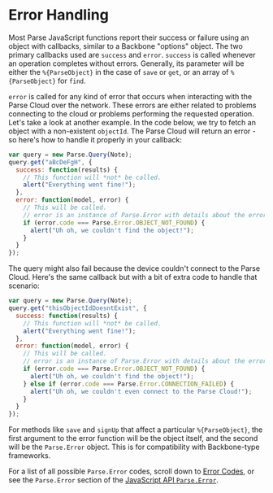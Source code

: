 # Error Handling

Most Parse JavaScript functions report their success or failure using an object with callbacks, similar to a Backbone "options" object.  The two primary callbacks used are `success` and `error`.  `success` is called whenever an operation completes without errors.  Generally, its parameter will be either the `%{ParseObject}` in the case of `save` or `get`, or an array of `%{ParseObject}` for `find`.

`error` is called for any kind of error that occurs when interacting with the Parse Cloud over the network. These errors are either related to problems connecting to the cloud or problems performing the requested operation. Let's take a look at another example.  In the code below, we try to fetch an object with a non-existent `objectId`. The Parse Cloud will return an error - so here's how to handle it properly in your callback:

```js
var query = new Parse.Query(Note);
query.get("aBcDeFgH", {
  success: function(results) {
    // This function will *not* be called.
    alert("Everything went fine!");
  },
  error: function(model, error) {
    // This will be called.
    // error is an instance of Parse.Error with details about the error.
    if (error.code === Parse.Error.OBJECT_NOT_FOUND) {
      alert("Uh oh, we couldn't find the object!");
    }
  }
});
```

The query might also fail because the device couldn't connect to the Parse Cloud. Here's the same callback but with a bit of extra code to handle that scenario:

```js
var query = new Parse.Query(Note);
query.get("thisObjectIdDoesntExist", {
  success: function(results) {
    // This function will *not* be called.
    alert("Everything went fine!");
  },
  error: function(model, error) {
    // This will be called.
    // error is an instance of Parse.Error with details about the error.
    if (error.code === Parse.Error.OBJECT_NOT_FOUND) {
      alert("Uh oh, we couldn't find the object!");
    } else if (error.code === Parse.Error.CONNECTION_FAILED) {
      alert("Uh oh, we couldn't even connect to the Parse Cloud!");
    }
  }
});
```

For methods like `save` and `signUp` that affect a particular `%{ParseObject}`, the first argument to the error function will be the object itself, and the second will be the `Parse.Error` object.  This is for compatibility with Backbone-type frameworks.

For a list of all possible `Parse.Error` codes, scroll down to [Error Codes](#errors), or see the `Parse.Error` section of the  [JavaScript API `Parse.Error`](/docs/js/api/symbols/Parse.Error.html).
